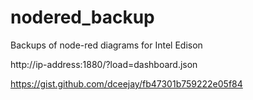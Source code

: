 # nodered_backup
Backups of node-red diagrams for Intel Edison

http://ip-address:1880/?load=dashboard.json

https://gist.github.com/dceejay/fb47301b759222e05f84

